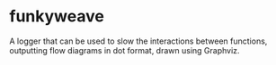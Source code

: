 # funkyweave
A logger that can be used to slow the interactions between functions, outputting flow diagrams in dot format, drawn using Graphviz.
